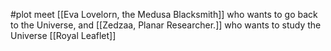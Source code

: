  #plot
meet [[Eva Lovelorn, the Medusa Blacksmith]] who wants to go back to the Universe, and [[Zedzaa, Planar Researcher.]] who wants to study the Universe
[[Royal Leaflet]]